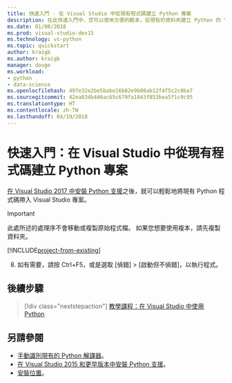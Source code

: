 ```yaml
---
title: 快速入門 - 在 Visual Studio 中從現有程式碼建立 Python 專案
description: 在此快速入門中，您可以使用方便的範本，從現有的資料夾建立 Python 的 Visual Studio 專案。
ms.date: 01/08/2018
ms.prod: visual-studio-dev15
ms.technology: vs-python
ms.topic: quickstart
author: kraigb
ms.author: kraigb
manager: douge
ms.workload:
- python
- data-science
ms.openlocfilehash: 497e32e2be5babe16b82e9b06ab12f4f5c2c0ba7
ms.sourcegitcommit: 42ea834b446ac65c679fa1043f853bea5f1c9c95
ms.translationtype: HT
ms.contentlocale: zh-TW
ms.lasthandoff: 04/19/2018
---
```

# <a name="quickstart-create-a-python-project-from-existing-code"></a>快速入門：在 Visual Studio 中從現有程式碼建立 Python 專案

[在 Visual Studio 2017 中安裝 Python 支援](installing-python-support-in-visual-studio.md)之後，就可以輕鬆地將現有 Python 程式碼帶入 Visual Studio 專案。

> [!Important]
> 此處所述的處理序不會移動或複製原始程式檔。 如果您想要使用複本，請先複製資料夾。

[!INCLUDE[project-from-existing](includes/project-from-existing.md)]

8. 如有需要，請按 Ctrl+F5，或是選取 [偵錯] > [啟動但不偵錯]，以執行程式。

## <a name="next-steps"></a>後續步驟

> [!div class="nextstepaction"]
> [教學課程：在 Visual Studio 中使用 Python](tutorial-working-with-python-in-visual-studio-step-01-create-project.md)

## <a name="see-also"></a>另請參閱

- [手動識別現有的 Python 解譯器](managing-python-environments-in-visual-studio.md#manually-identifying-an-existing-environment)。
- [在 Visual Studio 2015 和更早版本中安裝 Python 支援](installing-python-support-in-visual-studio.md)。
- [安裝位置](installing-python-support-in-visual-studio.md#install-locations)。
